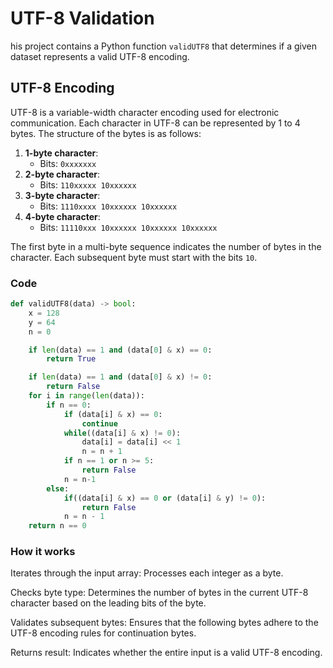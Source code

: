 # UTF-8 Validation
his project contains a Python function `validUTF8` that determines if a given dataset represents a valid UTF-8 encoding.

## UTF-8 Encoding

UTF-8 is a variable-width character encoding used for electronic communication. Each character in UTF-8 can be represented by 1 to 4 bytes. The structure of the bytes is as follows:

1. **1-byte character**:
   - Bits: `0xxxxxxx`
2. **2-byte character**:
   - Bits: `110xxxxx 10xxxxxx`
3. **3-byte character**:
   - Bits: `1110xxxx 10xxxxxx 10xxxxxx`
4. **4-byte character**:
   - Bits: `11110xxx 10xxxxxx 10xxxxxx 10xxxxxx`

The first byte in a multi-byte sequence indicates the number of bytes in the character. Each subsequent byte must start with the bits `10`.

### Code

```python
def validUTF8(data) -> bool:
    x = 128
    y = 64
    n = 0

    if len(data) == 1 and (data[0] & x) == 0:
        return True

    if len(data) == 1 and (data[0] & x) != 0:
        return False
    for i in range(len(data)):
        if n == 0:
            if (data[i] & x) == 0:
                continue
            while((data[i] & x) != 0):
                data[i] = data[i] << 1
                n = n + 1
            if n == 1 or n >= 5:
                return False
            n = n-1
        else:
            if((data[i] & x) == 0 or (data[i] & y) != 0):
                return False
            n = n - 1
    return n == 0
```

### How it works
 Iterates through the input array: Processes each integer as a byte.
 
 Checks byte type: Determines the number of bytes in the current UTF-8 character based on the leading bits of the byte.
 
 Validates subsequent bytes: Ensures that the following bytes adhere to the UTF-8 encoding rules for continuation bytes.
 
 Returns result: Indicates whether the entire input is a valid UTF-8 encoding.



